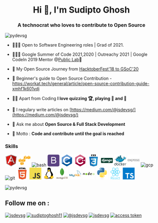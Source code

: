 <h1 align="center">Hi 👋, I'm Sudipto Ghosh</h1>
<h3 align="center">A technocrat who loves to contribute to Open Source</h3>

<p align="left"> <img src="https://komarev.com/ghpvc/?username=pydevsg" alt="pydevsg" /> </p>

- 🧑🏻‍💻 Open to Software Engineering roles | Grad of 2021. 

- 👨🏻‍💻 Google Summer of Code 2021,2020 | Outreachy 2021 | Google CodeIn 2019 Mentor @[Public Lab](https://publiclab.org/)🎈 

<!-- - 👨‍💻 All of my projects will be available at [http://pydevsg.github.io/](http://pydevsg.github.io/) -->

- 🚀 My Open Source Journey from [HacktoberFest'18 to GSoC'20](https://medium.com/@jsdevsg/my-voyage-through-open-source-222176246487)

- 🔰 Beginner's guide to Open Source Contribution - https://workat.tech/general/article/open-source-contribution-guide-xmhf1k601vdj 

- ✌🏻 Apart from Coding **I love quizzing 🏆, playing 🏓 and 🎸**

- 📝 I regulary write articles on [https://medium.com/@jsdevsg/](https://medium.com/@jsdevsg/)

- 💬 Ask me about **Open Source & Full Stack Development**

<!-- - 📫 Reach out to me - **ghoshsudipto1129@gmail.com** -->

- 🎯 Motto : **Code and contribute until the goal is reached**

### Skills

<p align="left"><img src="https://github.com/devicons/devicon/blob/master/icons/angularjs/angularjs-original.svg" alt="angular" width="40" height="40"/> <img src="https://github.com/devicons/devicon/blob/master/icons/amazonwebservices/amazonwebservices-original.svg" alt="aws" width="40" height="40"/> <img src="https://www.vectorlogo.zone/logos/gnu_bash/gnu_bash-icon.svg" alt="bash" width="40" height="40"/> <img src="https://github.com/devicons/devicon/blob/master/icons/bootstrap/bootstrap-plain.svg" alt="bootstrap" width="40" height="40"/> <img src="https://github.com/devicons/devicon/blob/master/icons/c/c-original.svg" alt="c" width="40" height="40"/> <img src="https://github.com/devicons/devicon/blob/master/icons/cplusplus/cplusplus-original.svg" alt="cplusplus" width="40" height="40"/> <img src="https://github.com/devicons/devicon/blob/master/icons/css3/css3-original-wordmark.svg" alt="css3" width="40" height="40"/> <img src="https://github.com/devicons/devicon/blob/master/icons/django/django-original.svg" alt="django" width="40" height="40"/> <img src="https://github.com/devicons/devicon/blob/master/icons/docker/docker-original-wordmark.svg" alt="docker" width="40" height="40"/> <img src="https://github.com/devicons/devicon/blob/master/icons/express/express-original-wordmark.svg" alt="express" width="40" height="40"/> <img src="https://www.vectorlogo.zone/logos/google_cloud/google_cloud-icon.svg" alt="gcp" width="40" height="40"/> <img src="https://www.vectorlogo.zone/logos/git-scm/git-scm-icon.svg" alt="git" width="40" height="40"/> <img src="https://github.com/devicons/devicon/blob/master/icons/html5/html5-original-wordmark.svg" alt="html5" width="40" height="40"/> <img src="https://github.com/devicons/devicon/blob/master/icons/javascript/javascript-original.svg" alt="javascript" width="40" height="40"/> <img src="https://github.com/devicons/devicon/blob/master/icons/linux/linux-original.svg" alt="linux" width="40" height="40"/> <img src="https://github.com/devicons/devicon/blob/master/icons/mongodb/mongodb-original-wordmark.svg" alt="mongodb" width="40" height="40"/> <img src="https://github.com/devicons/devicon/blob/master/icons/mysql/mysql-original-wordmark.svg" alt="mysql" width="40" height="40"/> <img src="https://github.com/devicons/devicon/blob/master/icons/nodejs/nodejs-original-wordmark.svg" alt="nodejs" width="40" height="40"/> <img src="https://github.com/devicons/devicon/blob/master/icons/python/python-original.svg" alt="python" width="40" height="40"/> <img src="https://github.com/devicons/devicon/blob/master/icons/react/react-original-wordmark.svg" alt="react" width="40" height="40"/> <img src="https://github.com/devicons/devicon/blob/master/icons/typescript/typescript-original.svg" alt="typescript" width="40" height="40"/></p><img align="center" src="https://github-readme-stats.vercel.app/api?username=pydevsg&show_icons=true" alt="pydevsg" />

<p align="center">
<h2>Follow me on :</h2>
<a href="https://twitter.com/jsdevsg" target="blank"><img align="center" src="https://cdn.jsdelivr.net/npm/simple-icons@3.0.1/icons/twitter.svg" alt="jsdevsg" height="40" width="40" /></a>
<a href="https://linkedin.com/in/sudiptoghosh11" target="blank"><img align="center" src="https://cdn.jsdelivr.net/npm/simple-icons@3.0.1/icons/linkedin.svg" alt="sudiptoghosh11" height="40" width="40" /></a>
<a href="https://medium.com/@jsdevsg" target="blank"><img align="center" src="https://cdn.jsdelivr.net/npm/simple-icons@3.0.1/icons/medium.svg" alt="@jsdevsg" height="40" width="40" /></a>
<a href="https://instagram.com/sudiptog11" target="blank"><img align="center" src="https://cdn.jsdelivr.net/npm/simple-icons@3.0.1/icons/instagram.svg" alt="jsdevsg" height="40" width="40" /></a>
<a href="https://www.youtube.com/channel/UCPYGMYIfztwzk7RFK_vyj9g" target="blank"><img align="center" src="https://cdn.jsdelivr.net/npm/simple-icons@3.0.1/icons/youtube.svg" alt="access token" height="40" width="40" /></a>
</p>
